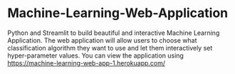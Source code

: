 # Machine-Learning-Web-Application
Python and Streamlit to build beautiful and interactive Machine Learning Application. The web application will allow users to choose what classification algorithm they want to use and let them interactively set hyper-parameter values.
You can view the application using https://machine-learning-web-app-1.herokuapp.com/
